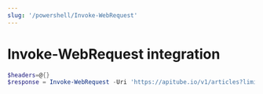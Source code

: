 ```yaml
---
slug: '/powershell/Invoke-WebRequest'
---
```


# Invoke-WebRequest integration

```powershell
$headers=@{}
$response = Invoke-WebRequest -Uri 'https://apitube.io/v1/articles?limit=250&api_key=YOUR_API_KEY' -Method GET -Headers $headers
```
